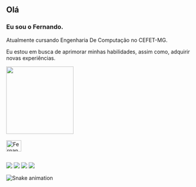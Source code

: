 ## Olá
### Eu sou o Fernando.

Atualmente cursando Engenharia De Computação no CEFET-MG.

Eu estou em busca de aprimorar minhas habilidades, assim como, adquirir novas experiências.

<div align="left">
  <a href="https://github.com/Fernando-LR">
  <img height="180em" src="https://github-readme-stats.vercel.app/api?username=Fernando-LR&show_icons=true&theme=gotham&include_all_commits=true&count_private=true"/>

</div>
  
<div style="display: inline_block"><br>
  <img align="center" alt="Fernando-C" height="30" width="40" src="https://cdn.jsdelivr.net/gh/devicons/devicon/icons/c/c-original.svg"/>
</div>
  
  ##
 
<div> 
  <a href = "mailto:fernandolorenzeto@gmail.com"><img src="https://img.shields.io/badge/Gmail-D14836?style=for-the-badge&logo=gmail&logoColor=white" target="_blank"></a>
  <a href="https://www.linkedin.com/in/fernando-lr/" target="_blank"><img src="https://img.shields.io/badge/-LinkedIn-%230077B5?style=for-the-badge&logo=linkedin&logoColor=white" target="_blank"></a>
  <a href = "https://api.whatsapp.com/send?phone=5531999746137&text=Opa%20Fernando%2C%20B%C3%A3o%3F%20Eu%20peguei%20seu%20n%C3%BAmero%20pelo%20seu%20perfil%20do%20Github%20e%20gostaria%20de%20entrar%20em%20contato%20com%20voc%C3%AA%20para%20trocar%20uma%20ideia%20sobre..."><img src= "https://img.shields.io/badge/WhatsApp-25D366?style=for-the-badge&logo=whatsapp&logoColor=white" target= "_blank"></a>
  <a href = "https://t.me/fernando_L_R"><img src= "https://img.shields.io/badge/Telegram-2CA5E0?style=for-the-badge&logo=telegram&logoColor=white" target= "_blank"></a>
 
  ![Snake animation](https://github.com/Fernando-LR/Fernando-LR/blob/output/github-contribution-grid-snake.svg)
 
</div>
